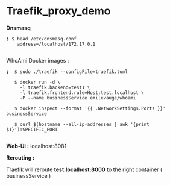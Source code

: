 # Traefik_proxy_demo

**Dnsmasq**
```
❯ $ head /etc/dnsmasq.conf 
    address=/localhost/172.17.0.1
 
```

WhoAmi Docker images :

```
❯  $ sudo ./traefik --configFile=traefik.toml

   $ docker run -d \
     -l traefik.backend=test1 \
     -l traefik.frontend.rule=Host:test.localhost \
     -P --name businessService emilevauge/whoami

   $ docker inspect --format '{{ .NetworkSettings.Ports }}'  businessService

   $ curl $(hostname --all-ip-addresses | awk '{print $1}'):SPECIFIC_PORT
   
```

   **Web-UI :** localhost:8081
   
   **Rerouting :**
   
   Traefik will reroute **test.localhost:8000** to the right container ( businessService )
   
